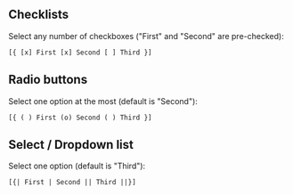 ## Checklists

Select any number of checkboxes ("First" and "Second" are pre-checked): 

```
[{ [x] First [x] Second [ ] Third }]
```

## Radio buttons

Select one option at the most (default is "Second"): 

```
[{ ( ) First (o) Second ( ) Third }]
```

## Select / Dropdown list

Select one option (default is "Third"): 
```
[{| First | Second || Third ||}]
```

